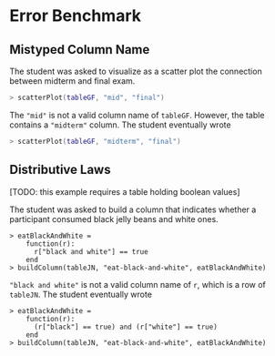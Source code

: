 # Error Benchmark

## Mistyped Column Name

The student was asked to visualize as a scatter plot the connection between midterm 
and final exam.

```lua
> scatterPlot(tableGF, "mid", "final")
```

The `"mid"` is not a valid column name of `tableGF`. However, the table 
contains a `"midterm"` column. The student eventually wrote

```lua
> scatterPlot(tableGF, "midterm", "final")
```

## Distributive Laws

[TODO: this example requires a table holding boolean values]

The student was asked to build a column that indicates whether a participant consumed
black jelly beans and white ones.

```
> eatBlackAndWhite =
    function(r):
      r["black and white"] == true
    end
> buildColumn(tableJN, "eat-black-and-white", eatBlackAndWhite)
```

`"black and white"` is not a valid column name of `r`, which is a row of `tableJN`.
The student eventually wrote

```
> eatBlackAndWhite =
    function(r):
      (r["black"] == true) and (r["white"] == true)
    end
> buildColumn(tableJN, "eat-black-and-white", eatBlackAndWhite)
```

